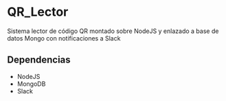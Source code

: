 # QR_Lector
Sistema lector de código QR montado sobre NodeJS y enlazado a base de datos Mongo con notificaciones a Slack

## Dependencias
* NodeJS
* MongoDB
* Slack

